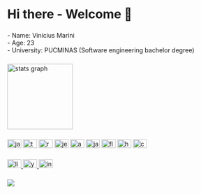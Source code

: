 <h1 align="left">Hi there - Welcome 🦁</h1>

###
<p align="left">- Name: Vinícius Marini<br>- Age: 23<br>- University: PUCMINAS (Software engineering bachelor degree)</p>

###
<div align="left">
  <img src="https://github-readme-stats.vercel.app/api?hide_title=true&hide_rank=false&show_icons=true&include_all_commits=true&count_private=true&disable_animations=false&theme=dracula&locale=en&hide_border=false&username=vimarini" height="150" alt="stats graph"  />

###
<div align="left">
  <img src="https://cdn.jsdelivr.net/gh/devicons/devicon/icons/javascript/javascript-original.svg" height="20" width="32" alt="javascript logo"  />
  <img src="https://cdn.jsdelivr.net/gh/devicons/devicon/icons/typescript/typescript-original.svg" height="20" width="32" alt="typescript logo"  />
  <img src="https://cdn.jsdelivr.net/gh/devicons/devicon/icons/react/react-original.svg" height="20" width="32" alt="react logo"  />
  <img src="https://cdn.jsdelivr.net/gh/devicons/devicon/icons/jest/jest-plain.svg" height="20" width="32" alt="jest logo"  />
  <img src="https://cdn.jsdelivr.net/gh/devicons/devicon/icons/angularjs/angularjs-original.svg" height="20" width="32" alt="angularjs logo"  />
  <img src="https://cdn.jsdelivr.net/gh/devicons/devicon/icons/java/java-original.svg" height="20" width="32" alt="java logo"  />
  <img src="https://cdn.jsdelivr.net/gh/devicons/devicon/icons/flutter/flutter-original.svg" height="20" width="32" alt="flutter logo"  />
  <img src="https://cdn.jsdelivr.net/gh/devicons/devicon/icons/html5/html5-original.svg" height="20" width="32" alt="html5 logo"  />
  <img src="https://cdn.jsdelivr.net/gh/devicons/devicon/icons/css3/css3-original.svg" height="20" width="32" alt="css3 logo"  />
</div>

###
<div align="left">
  <a href="https://www.linkedin.com/in/marinisz/" target="_blank">
    <img src="https://raw.githubusercontent.com/maurodesouza/profile-readme-generator/master/src/assets/icons/social/linkedin/default.svg" width="32" height="20" alt="linkedin logo"  />
  </a>
  <a href="https://www.youtube.com/channel/UCWyHWLH0Hr0DeTm63bbdiiQ" target="_blank">
    <img src="https://raw.githubusercontent.com/maurodesouza/profile-readme-generator/master/src/assets/icons/social/youtube/default.svg" width="32" height="20" alt="youtube logo"  />
  </a>
  <a href="https://www.instagram.com/marinitrips/" target="_blank">
    <img src="https://raw.githubusercontent.com/maurodesouza/profile-readme-generator/master/src/assets/icons/social/instagram/default.svg" width="32" height="20" alt="instagram logo"  />
  </a>
</div>

###
<div align="left">
  <img src="https://visitor-badge.laobi.icu/badge?page_id=vimarini.vimarini&"  />
</div>

###
